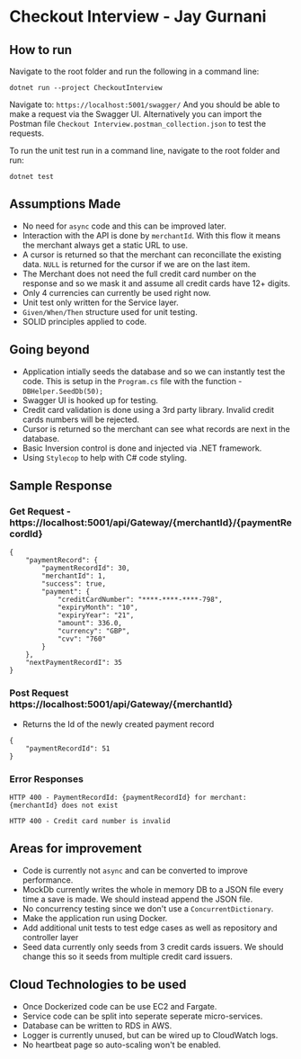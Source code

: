 ﻿# Checkout Interview - Jay Gurnani

## How to run

Navigate to the root folder and run the following in a command line:
```
dotnet run --project CheckoutInterview
```

Navigate to: `https://localhost:5001/swagger/`
And you should be able to make a request via the Swagger UI.
Alternatively you can import the Postman file `Checkout Interview.postman_collection.json` to test the requests.

To run the unit test run in a command line, navigate to the root folder and run:
```
dotnet test
```

## Assumptions Made
- No need for `async` code and this can be improved later.
- Interaction with the API is done by `merchantId`. With this flow it means the merchant always get a static URL to use.
- A cursor is returned so that the merchant can reconcillate the existing data. `NULL` is returned for the cursor if we are on the last item.
- The Merchant does not need the full credit card number on the response and so we mask it and assume all credit cards have 12+ digits.
- Only 4 currencies can currently be used right now.
- Unit test only written for the Service layer.
- `Given/When/Then` structure used for unit testing.
- SOLID principles applied to code.

## Going beyond
- Application intially seeds the database and so we can instantly test the code. This is setup in the `Program.cs` file with the function -           `DBHelper.SeedDb(50);` 
- Swagger UI is hooked up for testing.
- Credit card validation is done using a 3rd party library. Invalid credit cards numbers will be rejected.
- Cursor is returned so the merchant can see what records are next in the database.
- Basic Inversion control is done and injected via .NET framework.
- Using `Stylecop` to help with C# code styling.

## Sample Response
### Get Request - https://localhost:5001/api/Gateway/{merchantId}/{paymentRecordId}
```
{
    "paymentRecord": {
        "paymentRecordId": 30,
        "merchantId": 1,
        "success": true,
        "payment": {
            "creditCardNumber": "****-****-****-798",
            "expiryMonth": "10",
            "expiryYear": "21",
            "amount": 336.0,
            "currency": "GBP",
            "cvv": "760"
        }
    },
    "nextPaymentRecordI": 35
}
```

### Post Request https://localhost:5001/api/Gateway/{merchantId}
- Returns the Id of the newly created payment record
```
{
    "paymentRecordId": 51
}
```

### Error Responses
```
HTTP 400 - PaymentRecordId: {paymentRecordId} for merchant: {merchantId} does not exist

HTTP 400 - Credit card number is invalid
```

## Areas for improvement
- Code is currently not `async` and can be converted to improve performance.
- MockDb currently writes the whole in memory DB to a JSON file every time a save is made. We should instead append the JSON file.
- No concurrency testing since we don't use a `ConcurrentDictionary`. 
- Make the application run using Docker.
- Add additional unit tests to test edge cases as well as repository and controller layer
- Seed data currently only seeds from 3 credit cards issuers. We should change this so it seeds from multiple credit card issuers.

## Cloud Technologies to be used
- Once Dockerized code can be use EC2 and Fargate.
- Service code can be split into seperate seperate micro-services.
- Database can be written to RDS in AWS.
- Logger is currently unused, but can be wired up to CloudWatch logs.
- No heartbeat page so auto-scaling won't be enabled.